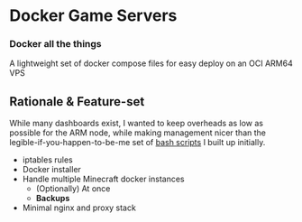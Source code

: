 # Docker Game Servers

### Docker all the things
A lightweight set of docker compose files for easy deploy on an OCI ARM64 VPS

## Rationale & Feature-set
While many dashboards exist, I wanted to keep overheads as low as possible for the ARM node, while making management nicer than the legible-if-you-happen-to-be-me set of [bash scripts](https://github.com/KenjiE20/minecraft-scripts) I built up initially.

* iptables rules
* Docker installer
* Handle multiple Minecraft docker instances
    * (Optionally) At once
    * **Backups**
* Minimal nginx and proxy stack